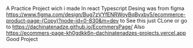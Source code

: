 A Practice Project wich i made In react Typescript Desing was from figma  https://www.figma.com/design/Bug7zVYfENRWoyBqByxbv5/ecommerce-product-page-(Copy)?node-id=0-830&m=dev
to See this just CLone or go to https://dachinatenadze.github.io/EcommersPage/
Also https://ecommers-page-kh0gdkk6n-dachinatenadzes-projects.vercel.app
Good Project
